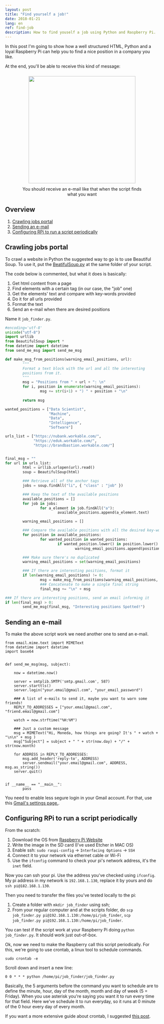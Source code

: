 ```yaml
---
layout: post
title: "Find yourself a job!"
date: 2018-01-21
lang: en
ref: find-job
description: How to find youself a job using Python and Raspberry Pi.
---
```


In this post I'm going to show how a well structured HTML, Python and a loyal Raspberry Pi can help you to find a nice position in a company you like.

At the end, you'll be able to receive this kind of message:

<div align="center">
<figure>
	<a href="images/find-job-email-example.png">
		<img  style="width:350px;margin:10px" src="../../../images/find-job-email-example2.png"/>
	</a>
	<figcaption>You should receive an e-mail like that when the script finds what you want</figcaption>
</figure>
</div>

## Overview

1. [Crawling jobs portal](#crawl)
2. [Sending an e-mail](#email)
3. [Configuring RPi to run a script periodically](#rpi)


## Crawling jobs portal <a name="#crawl"> </a>

To crawl a website in Python the suggested way to go is to use Beautiful Soup. To use it, put the <a href="../../../files/BeautifulSoup.py">BeatifulSoup.py</a> at the same folder of your script.

The code below is commented, but what it does is basically: 

1. Get html content from a page
2. Find elements with a certain tag (in our case, the "job" one)
3. Get the elements' text and compare with key-words provided
4. Do it for all urls provided
5. Format the text
6. Send an e-mail when there are desired positions

Name it `job_finder.py`.

```python
#encoding='utf-8'
unicode("utf-8")
import urllib
from BeautifulSoup import *
from datetime import datetime
from send_me_msg import send_me_msg

def make_msg_from_positions(warning_email_positions, url):
        """
        Format a text block with the url and all the interesting
        positions from it.
        """
        msg = "Positions from " + url + ": \n"
        for i, position in enumerate(warning_email_positions):
                msg += str(i+1) + ") " + position + "\n"
                
        return msg

wanted_positions = ["Data Scientist",
                    "Machine",
                    "Data",
                    "Intelligence",
                    "Software"]

urls_list = ["https://nubank.workable.com/",
             "https://eduk.workable.com/", 
             "https://brandbastion.workable.com/"]


final_msg = ""
for url in urls_list:
        html = urllib.urlopen(url).read()
        soup = BeautifulSoup(html)

        ### Retrieve all of the anchor tags
        jobs = soup.findAll("li", { "class" : "job" })

        ### Keep the text of the available positions 
        available_positions = []
        for job in jobs:
                for a_element in job.findAll("a"):
                        available_positions.append(a_element.text)

        warning_email_positions = []

        ### Compare the available positions with all the desired key-words
        for position in available_positions:
                for wanted_position in wanted_positions:
                        if wanted_position.lower() in position.lower():
                                warning_email_positions.append(position)

        ### Make sure there's no duplicated
        warning_email_positions = set(warning_email_positions)

        ### If there are interesting positions, format it
        if len(warning_email_positions) != 0:
                msg = make_msg_from_positions(warning_email_positions, url)
                ### Concatenate to make a single final string
                final_msg += "\n" + msg

### If there are interesting positions, send an email informing it                
if len(final_msg) > 0:
        send_me_msg(final_msg, "Interesting positions Spotted!")


```

## Sending an e-mail <a name="#email"> </a>

To make the above script work we need another one to send an e-mail.

```
from email.mime.text import MIMEText
from datetime import datetime
import base64


def send_me_msg(msg, subject):

	now = datetime.now()
	 
	server = smtplib.SMTP('smtp.gmail.com', 587)	
	server.starttls()
	server.login("your.email@gmail.com", "your_email_password")

	### A list of e-mails to send it, maybe you want to warn some friends!
	REPLY_TO_ADDRESSES = ["your.email@gmail.com", "friend.email@gmail.com"]

	watch = now.strftime("%H:%M")
	
	### Just a custom message
	msg = MIMEText("Hi, Moneda, how things are going? It's " + watch + "\n\n" + msg )
	msg["Subject"] = subject + " " + str(now.day) + "/" + str(now.month)

	for ADDRESS in REPLY_TO_ADDRESSES:
		msg.add_header('reply-to', ADDRESS)
		server.sendmail("your.email@gmail.com", ADDRESS, msg.as_string())
	server.quit()


if __name__ == "__main__":
        pass
```

You need to enable less segure login in your Gmail account. For that, use this <a href="https://stackoverflow.com/questions/10147455/how-to-send-an-email-with-gmail-as-provider-using-python">Gmail's settings page.</a>.

## Configuring RPi to run a script periodically <a name="#rpi"> </a>

From the scratch:

1. Download the OS from [Raspberry Pi Website](www.raspberrypi.org)
2. Write the image in the SD card (I've used Etcher in MAC OS)
3. Enable ssh: `sudo raspi-config` -> `Interfacing Options` -> `SSH`
4. Connect it to your network via ethernet cable or Wi-Fi
5. Use the `ifconfig` command to check your pi's network address, it's the `inet` field.

Now you can ssh your pi. Use the address you've checked using `ifconfig`. My pi address in my network is `192.168.1.130`, replace it by yours and do `ssh pi@182.168.1.130`.

Then you need to transfer the files you've tested locally to the pi:

1. Create a folder with `mkdir job_finder` using ssh;
2. From your regular computer and at the scripts folder, do `scp job_finder.py pi@192.168.1.130:/home/pi/job_finder`, `scp job_finder.py pi@192.168.1.130:/home/pi/job_finder`.

You can test if the script work at your Raspberry Pi doing `python job_finder.py`. It should work just out-of-box.

Ok, now we need to make the Raspberry call this script periodically. For this, we're going to use crontab, a linux tool to schedule commands.

```
sudo crontab -e
```

Scroll down and insert a new line:

```
0 0 * * * python /home/pi/job_finder/job_finder.py
```

Basically, the 5 arguments before the command you want to schedule are to define the minute, hour, day of the month, month and day of week (5 = Friday). When you use asterisk you're saying you want it to run every time for that field. Here we've schedule it to run everyday, so it runs at 0 minute of the 0 hour every day of every month.

If you want a more extensive guide about crontab, I suggested <a href="http://kvz.io/blog/2007/07/29/schedule-tasks-on-linux-using-crontab/">this post</a>.



